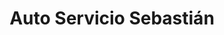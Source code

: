 ---
title: "Auto Servicio Sebastián"
url: /guayaquil/auto-servicio-sebastian/
shop: reparación de automóviles
---